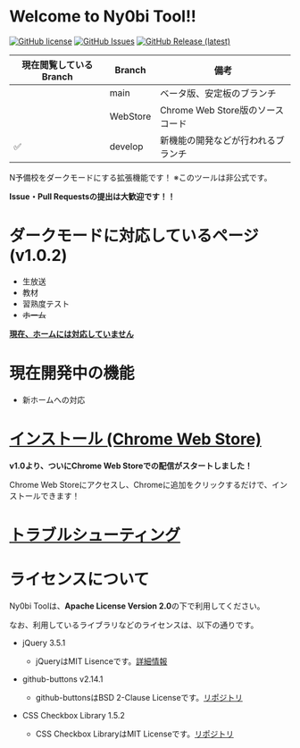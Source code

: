 # Welcome to Ny0bi Tool!!

[![GitHub license](https://img.shields.io/github/license/CoreNion/Ny0bi_Tool?style=plastic)](https://github.com/CoreNion/Ny0bi_Tool/LICENSE) 
[![GitHub Issues](https://img.shields.io/github/issues/CoreNion/Ny0bi_Tool?style=plastic)](https://github.com/CoreNion/Ny0bi_Tool/issues)
[![GitHub Release (latest)](https://img.shields.io/github/v/release/CoreNion/Ny0bi_Tool?label=Latest%20Release&style=plastic)](https://github.com/CoreNion/Ny0bi_Tool/releases/latest)

| 現在閲覧しているBranch | Branch        | 備考                                  | 
| ---------------------- | ------------ | -------------------------------------- | 
|                        | main         | ベータ版、安定板のブランチ               | 
|                        | WebStore      | Chrome Web Store版のソースコード       | 
|           ✅          | develop  | 新機能の開発などが行われるブランチ   | 

N予備校をダークモードにする拡張機能です！ ※このツールは非公式です。

**Issue・Pull Requestsの提出は大歓迎です！！**

# ダークモードに対応しているページ(v1.0.2)

- 生放送
- 教材
- 習熟度テスト
- ~~ホーム~~

**[現在、ホームには対応していません](https://github.com/CoreNion/Ny0bi_Tool/issues/3)**

# 現在開発中の機能
- 新ホームへの対応

# [インストール (Chrome Web Store)](https://chrome.google.com/webstore/detail/ny0bi-tool/lkmfjlmabmkedlocaclfgbemmdofjfjg)
**v1.0より、ついにChrome Web Storeでの配信がスタートしました！**

Chrome Web Storeにアクセスし、Chromeに追加をクリックするだけで、インストールできます！

# [トラブルシューティング](https://github.com/CoreNion/Ny0bi_Tool/wiki/%E3%83%88%E3%83%A9%E3%83%96%E3%83%AB%E3%82%B7%E3%83%A5%E3%83%BC%E3%83%86%E3%82%A3%E3%83%B3%E3%82%B0)

# ライセンスについて
Ny0bi Toolは、**Apache License Version 2.0**の下で利用してください。

なお、利用しているライブラリなどのライセンスは、以下の通りです。

- jQuery 3.5.1
  - jQueryはMIT Lisenceです。[詳細情報](https://jquery.org/license/)

- github-buttons v2.14.1
  - github-buttonsはBSD 2-Clause Licenseです。[リポジトリ](https://github.com/ntkme/github-buttons/)

- CSS Checkbox Library 1.5.2
  - CSS Checkbox LibraryはMIT Licenseです。[リポジトリ](https://github.com/hunzaboy/CSS-Checkbox-Library)

